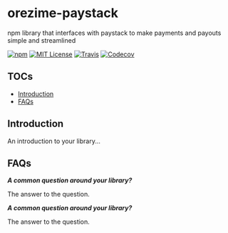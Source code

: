 # orezime-paystack

npm library that interfaces with paystack to make payments and payouts simple and streamlined

[![npm](https://img.shields.io/npm/v/orezime-paystack)](http://npm.im/package/orezime-paystack)
[![MIT License](https://img.shields.io/npm/l/npm-library-starter.svg)](http://opensource.org/licenses/MIT)
[![Travis](https://img.shields.io/travis/ctrlplusb/npm-library-starter.svg)](https://travis-ci.org/ctrlplusb/npm-library-starter)
[![Codecov](https://img.shields.io/codecov/c/github/orezime/payments.svg)](https://codecov.io/github/ctrlplusb/npm-library-starter)

## TOCs

  - [Introduction](#introduction)
  - [FAQs](#faqs)

## Introduction

An introduction to your library...

## FAQs

___A common question around your library?___

The answer to the question.

___A common question around your library?___

The answer to the question.
